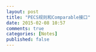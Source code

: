 ```yaml
---
layout: post
title: "PECS规则和Comparable接口"
date: 2015-02-08 10:57
comments: true
categories: [Notes]
published: false
---
```


<!-- more -->

